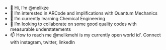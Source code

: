 - 👋 Hi, I’m @melikze
- 👀 I’m interested in ARCode and implifications with Quantum Mechanics
- 🌱 I’m currently learning Chemical Engineering
- 💞️ I’m looking to collaborate on some good quality codes with measurable understatements
- 📫 How to reach me @melikmehi is my currently open world id'. Connect with instagram, twitter, linkedIn

<!---
melikze/melikze is a ✨ special ✨ repository because its `README.md` (this file) appears on your GitHub profile.
You can click the Preview link to take a look at your changes.
--->
